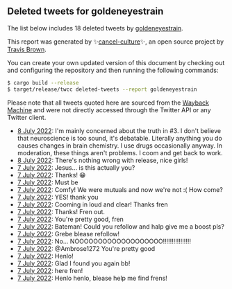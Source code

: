 ## Deleted tweets for goldeneyestrain

The list below includes 18 deleted tweets by
[goldeneyestrain](https://twitter.com/goldeneyestrain).



This report was generated by ✨[cancel-culture](https://github.com/travisbrown/cancel-culture)✨,
an open source project by [Travis Brown](https://twitter.com/travisbrown).

You can create your own updated version of this document by checking out and configuring the
repository and then running the following commands:

```bash
$ cargo build --release
$ target/release/twcc deleted-tweets --report goldeneyestrain
```

Please note that all tweets quoted here are sourced from the
[Wayback Machine](https://web.archive.org) and were not directly accessed through the Twitter API or
any Twitter client.

* [ 8 July 2022](https://web.archive.org/web/20220708052615/https://twitter.com/goldeneyestrain/status/1545277940799242240): I'm mainly concerned about the truth in #3. I don't believe that neuroscience is too sound, it's debatable. Literally anything you do causes changes in brain chemistry. I use drugs occasionally anyway. In moderation, these things aren't problems. I coom and get back to work. <!--1545277940799242240-->
* [ 8 July 2022](https://web.archive.org/web/20220708043748/https://twitter.com/goldeneyestrain/status/1545265760490102784): There's nothing wrong with release, nice girls! <!--1545265760490102784-->
* [ 7 July 2022](https://web.archive.org/web/20220707231353/https://twitter.com/goldeneyestrain/status/1545184218707202048): Jesus... is this actually you? <!--1545184218707202048-->
* [ 7 July 2022](https://web.archive.org/web/20220707230208/https://twitter.com/goldeneyestrain/status/1545180949335400449): Thanks! 😁 <!--1545180949335400449-->
* [ 7 July 2022](https://web.archive.org/web/20220707230127/https://twitter.com/goldeneyestrain/status/1545180700705525761): Must be <!--1545180700705525761-->
* [ 7 July 2022](https://web.archive.org/web/20220707230208/https://twitter.com/goldeneyestrain/status/1545180949335400449): Comfy! We were mutuals and now we're not :(  How come? <!--1545172617979727873-->
* [ 7 July 2022](https://web.archive.org/web/20220707204032/https://twitter.com/goldeneyestrain/status/1545145545374801920): YES! thank you <!--1545145545374801920-->
* [ 7 July 2022](https://web.archive.org/web/20220707202931/https://twitter.com/goldeneyestrain/status/1545142755973791749): Cooming in loud and clear! Thanks fren <!--1545142755973791749-->
* [ 7 July 2022](https://web.archive.org/web/20220707202223/https://twitter.com/goldeneyestrain/status/1545140949755494400): Thanks! Fren out. <!--1545140949755494400-->
* [ 7 July 2022](https://web.archive.org/web/20220707201729/https://twitter.com/goldeneyestrain/status/1545139756350201858): You're pretty good, fren <!--1545139756350201858-->
* [ 7 July 2022](https://web.archive.org/web/20220707180623/https://twitter.com/goldeneyestrain/status/1545106808855007235): Bateman! Could you refollow and halp give me a boost pls? <!--1545106808855007235-->
* [ 7 July 2022](https://web.archive.org/web/20220707175330/https://twitter.com/goldeneyestrain/status/1545103596542431234): Grebe blease refollow! <!--1545103596542431234-->
* [ 7 July 2022](https://web.archive.org/web/20220707174534/https://twitter.com/goldeneyestrain/status/1545101558911799297): No... NOOOOOOOOOOOOOOOOOOO!!!!!!!!!!!!!!!! <!--1545101558911799297-->
* [ 7 July 2022](https://web.archive.org/web/20220707171816/https://twitter.com/goldeneyestrain/status/1545094863800213504): @Ambrose1272 You're pretty good <!--1545094863800213504-->
* [ 7 July 2022](https://web.archive.org/web/20220707170106/https://twitter.com/goldeneyestrain/status/1545090246349553664): Henlo! <!--1545090246349553664-->
* [ 7 July 2022](https://web.archive.org/web/20220707121256/https://twitter.com/goldeneyestrain/status/1545017597199912961): Glad I found you again bb! <!--1545017597199912961-->
* [ 7 July 2022](https://web.archive.org/web/20220707115716/https://twitter.com/goldeneyestrain/status/1545013764453531650): here fren! <!--1545013764453531650-->
* [ 7 July 2022](https://web.archive.org/web/20220707170106/https://twitter.com/goldeneyestrain/status/1545090246349553664): Henlo henlo, blease help me find frens! <!--1545000527913705472-->
